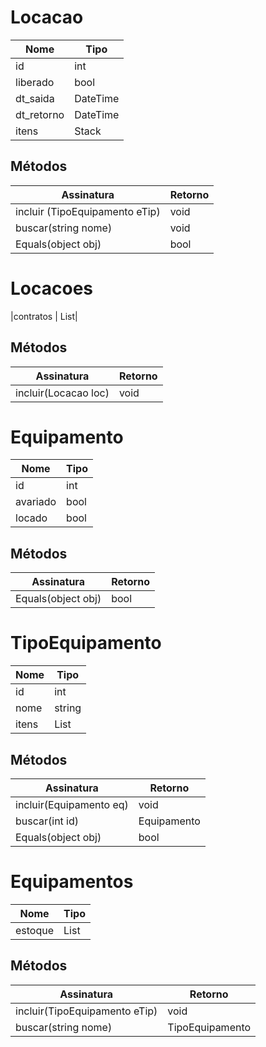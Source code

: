 # Locacao

| Nome       | Tipo                   |
| ---------- | ---------------------- |
| id         | int                    |
| liberado   | bool                   |
| dt_saida   | DateTime               |
| dt_retorno | DateTime               |
| itens      | Stack<TipoEquipamento> |

## Métodos

| Assinatura                     | Retorno |
| ------------------------------ | ------- |
| incluir (TipoEquipamento eTip) | void    |
| buscar(string nome)            | void    |
| Equals(object obj)             | bool    |

# Locacoes

|contratos | List<Locacao>|

## Métodos

| Assinatura           | Retorno |
| -------------------- | ------- |
| incluir(Locacao loc) | void    |

# Equipamento

| Nome     | Tipo |
| -------- | ---- |
| id       | int  |
| avariado | bool |
| locado   | bool |

## Métodos

| Assinatura         | Retorno |
| ------------------ | ------- |
| Equals(object obj) | bool    |

# TipoEquipamento

| Nome  | Tipo              |
| ----- | ----------------- |
| id    | int               |
| nome  | string            |
| itens | List<Equipamento> |

## Métodos

| Assinatura              | Retorno     |
| ----------------------- | ----------- |
| incluir(Equipamento eq) | void        |
| buscar(int id)          | Equipamento |
| Equals(object obj)      | bool        |

# Equipamentos

| Nome    | Tipo                  |
| ------- | --------------------- |
| estoque | List<TipoEquipamento> |

## Métodos

| Assinatura                    | Retorno         |
| ----------------------------- | --------------- |
| incluir(TipoEquipamento eTip) | void            |
| buscar(string nome)           | TipoEquipamento |
